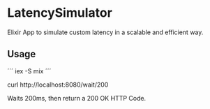 # LatencySimulator

Elixir App to simulate custom latency in a scalable and efficient way.


## Usage 

´´´
iex -S mix
´´´

curl http://localhost:8080/wait/200

Waits 200ms, then return a 200 OK HTTP Code.
